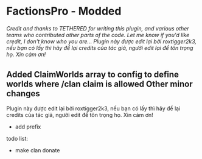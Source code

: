 # FactionsPro - Modded
###### Credit and thanks to TETHERED for writing this plugin, and various other teams who contributed other parts of the code. Let me know if you'd like credit, I don't know who you are... Plugin này được edit lại bởi roxtigger2k3, nếu bạn có lấy thì hãy để lại credits của tác giả, người edit lại để tôn trọng họ. Xin cám ơn!


Added ClaimWorlds array to config to define worlds where /clan claim is allowed
Other minor changes
---------------------------------------------------------------------------

Plugin này được edit lại bởi roxtigger2k3, nếu bạn có lấy thì hãy để lại credits của tác giả, người edit để tôn trọng họ. Xin cám ơn!
- add prefix

todo list:
- make clan donate